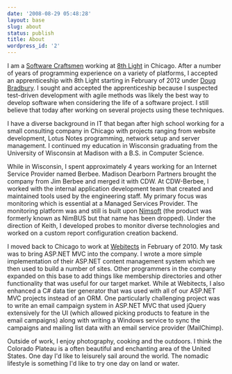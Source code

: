 ```yaml
---
date: '2008-08-29 05:48:28'
layout: base
slug: about
status: publish
title: About
wordpress_id: '2'
---
```


I am a [Software Craftsmen](http://manifesto.softwarecraftsmanship.org/) working at [8th Light](http://www.8thlight.com/) in Chicago. After a number of years of programming experience on a variety of platforms, I accepted an apprenticeship with 8th Light starting in February of 2012 under [Doug Bradbury](http://www.8thlight.com/our-team/doug-bradbury). I sought and accepted the apprenticeship because I suspected test-driven development with agile methods was likely the best way to develop software when considering the life of a software project. I still believe that today after working on several projects using these techniques.

I have a diverse background in IT that began after high school working for a small consulting company in Chicago with projects ranging from website development, Lotus Notes programming, network setup and server management. I continued my education in Wisconsin graduating from the University of Wisconsin at Madison with a B.S. in Computer Science.

While in Wisconsin, I spent approximately 4 years working for an Internet Service Provider named Berbee. Madison Dearborn Partners brought the company from Jim Berbee and merged it with CDW. At CDW-Berbee, I worked with the internal application development team that created and maintained tools used by the engineering staff. My primary focus was monitoring which is essential at a Managed Services Provider. The monitoring platform was and still is built upon [Nimsoft](http://www.nimsoft.com/) (the product was formerly known as NimBUS but that name has been dropped). Under the direction of Keith, I developed probes to monitor diverse technologies and worked on a custom report configuration creation backend.

I moved back to Chicago to work at [Webitects](http://www.webitects.com/) in February of 2010. My task was to bring ASP.NET MVC into the company. I wrote a more simple implementation of their ASP.NET content management system which we then used to build a number of sites. Other programmers in the company expanded on this base to add things like membership directories and other functionality that was useful for our target market. While at Webitects, I also enhanced a C# data tier generator that was used with all of our ASP.NET MVC projects instead of an ORM. One particularly challenging project was to write an email campaign system in ASP.NET MVC that used jQuery extensively for the UI (which allowed picking products to feature in the email campaigns) along with writing a Windows service to sync the campaigns and mailing list data with an email service provider (MailChimp).

Outside of work, I enjoy photography, cooking and the outdoors. I think the Colorado Plateau is a often beautiful and enchanting area of the United States. One day I'd like to leisurely sail around the world. The nomadic lifestyle is something I'd like to try one day on land or water.
